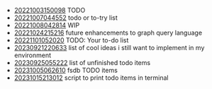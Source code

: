 - [20221003150098](/zet/20221003150098/README.md) TODO
- [20221007044552](/zet/20221007044552/README.md) todo or to-try list
- [20221008042814](/zet/20221008042814/README.md) WIP
- [20221024215216](/zet/20221024215216/README.md) future enhancements to graph query language
- [20221101052020](/zet/20221101052020/README.md) TODO: Your to-do list
- [20230921220633](/zet/20230921220633/README.md) list of cool ideas i still want to implement in my environment
- [20230925055222](/zet/20230925055222/README.md) list of unfinished todo items
- [20231005062610](/zet/20231005062610/README.md) fsdb TODO items
- [20231015213012](/zet/20231015213012/README.md) script to print todo items in terminal
